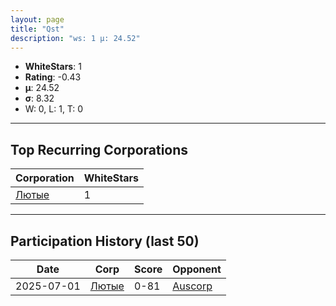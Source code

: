 ```yaml
---
layout: page
title: "Qst"
description: "ws: 1 μ: 24.52"
---
```

- **WhiteStars**: 1
- **Rating**: -0.43
- **μ**: 24.52  
- **σ**: 8.32
- W: 0, L: 1, T: 0

---

## Top Recurring Corporations

| Corporation | WhiteStars |
| --- | --- |
| [Лютые](https://ws.tsl.rocks/corp/c9ffc70c2dcbfe9eaa3387645d404d9227b173de066bf09e0493d83aa4c9f053/) | 1 |

---

## Participation History (last 50)

| Date | Corp | Score | Opponent |
| --- | --- | --- | --- |
| 2025-07-01 | [Лютые](https://ws.tsl.rocks/corp/c9ffc70c2dcbfe9eaa3387645d404d9227b173de066bf09e0493d83aa4c9f053/) | 0-81 | [Auscorp](https://ws.tsl.rocks/corp/a33256c155b161f595303ef4302912cc63ddfe306cad3f53457cf55508dcad75/) |